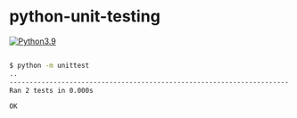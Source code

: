 # python-unit-testing

[![Python3.9](https://img.shields.io/badge/python-3.9-blue.svg)](https://www.python.org/downloads/release/python-390/)

```sh

$ python -m unittest
..
----------------------------------------------------------------------
Ran 2 tests in 0.000s

OK
```
